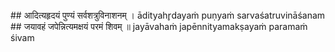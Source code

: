 <section data-markdown>
## आदित्यहृदयं पुण्यं सर्वशत्रुविनाशनम् ।
ādityahr̥dayaṁ puṇyaṁ sarvaśatruvināśanam
## जयावहं जपेन्नित्यमक्षयं परमं शिवम् ॥
jayāvahaṁ japēnnityamakṣayaṁ paramaṁ śivam
</section>
